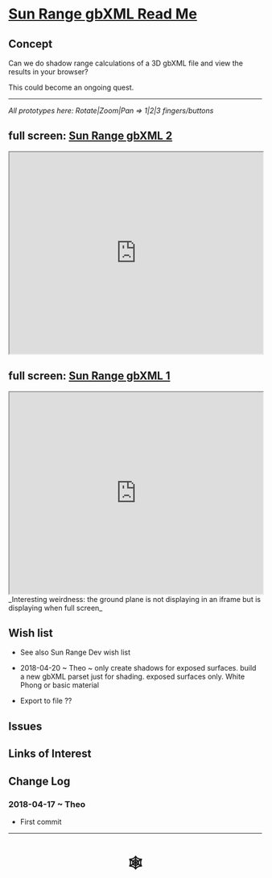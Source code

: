 <span style=display:none; >[You are now in a GitHub source code view - click this link to view Read Me file as a web page](http://www.ladybug.tools/spider/index.html#solar-well/sun-range-gbxml-dev/README.md "View file as a web page." ) </span>

# [Sun Range gbXML Read Me]( #solar-well/sun-range-gbxml-dev/README.md )


## Concept

Can we do shadow range calculations of a 3D gbXML file and view the results in your browser?

This could become an ongoing quest.



***

_All prototypes here: Rotate|Zoom|Pan => 1|2|3 fingers/buttons_

## full screen: [Sun Range gbXML 2]( http://www.ladybug.tools/spider/solar-well/sun-range-gbxml-dev/sun-range-gbxml-2.html )

<iframe class=iframeReadMe src=http://www.ladybug.tools/spider/solar-well/sun-range-gbxml-dev/sun-range-gbxml-2.html width=100% height=400px >Iframes are not displayed on github.com</iframe>

## full screen: [Sun Range gbXML 1]( http://www.ladybug.tools/spider/solar-well/sun-range-gbxml-dev/sun-range-gbxml-1.html )

<iframe class=iframeReadMe src=http://www.ladybug.tools/spider/solar-well/sun-range-gbxml-dev/sun-range-gbxml-1.html width=100% height=400px >Iframes are not displayed on github.com</iframe>
_Interesting weirdness: the ground plane is not displaying in an iframe but is displaying when full screen_



## Wish list

* See also Sun Range Dev wish list
* 2018-04-20 ~ Theo ~ only create shadows for exposed surfaces. build a new gbXML parset just for shading. exposed surfaces only. White Phong or basic material

* Export to file ??

## Issues



## Links of Interest



## Change Log

### 2018-04-17 ~ Theo

* First commit


***

# <center title="hello!" ><a href=javascript:window.scrollTo(0,0); style=text-decoration:none; > &#x1f578; </a></center>



